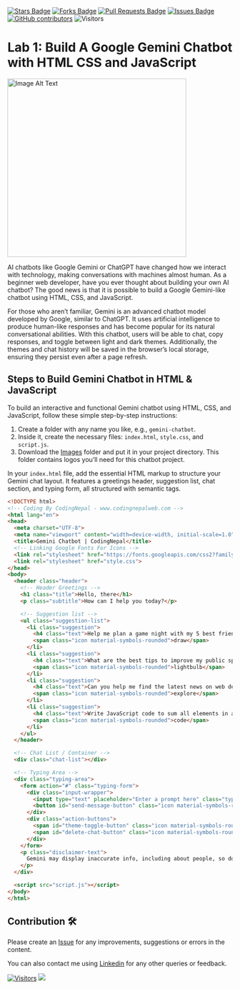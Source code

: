 <a href="https://github.com/drshahizan/special-topic-data-engineering/stargazers"><img src="https://img.shields.io/github/stars/drshahizan/special-topic-data-engineering" alt="Stars Badge"/></a>
<a href="https://github.com/drshahizan/special-topic-data-engineering/network/members"><img src="https://img.shields.io/github/forks/drshahizan/special-topic-data-engineering" alt="Forks Badge"/></a>
<a href="https://github.com/drshahizan/special-topic-data-engineering/pulls"><img src="https://img.shields.io/github/issues-pr/drshahizan/special-topic-data-engineering" alt="Pull Requests Badge"/></a>
<a href="https://github.com/drshahizan/special-topic-data-engineering/issues"><img src="https://img.shields.io/github/issues/drshahizan/special-topic-data-engineering" alt="Issues Badge"/></a>
<a href="https://github.com/drshahizan/special-topic-data-engineering/graphs/contributors"><img alt="GitHub contributors" src="https://img.shields.io/github/contributors/drshahizan/special-topic-data-engineering?color=2b9348"></a>
![Visitors](https://api.visitorbadge.io/api/visitors?path=https%3A%2F%2Fgithub.com%2Fdrshahizan%2Fspecial-topic-data-engineering&labelColor=%23d9e3f0&countColor=%23697689&style=flat)

# Lab 1: **Build A Google Gemini Chatbot with HTML CSS and JavaScript**

<a href="https://github.com/drshahizan/special-topic-data-engineering/blob/main/materials/chatbot.md">
<img src="https://www.codingnepalweb.com/wp-content/uploads/2024/07/Build-A-Google-Gemini-Chatbot-with-HTML-CSS-and-JavaScript-Home.jpg" alt="Image Alt Text"  height="400">
</a>

AI chatbots like Google Gemini or ChatGPT have changed how we interact with technology, making conversations with machines almost human. As a beginner web developer, have you ever thought about building your own AI chatbot? The good news is that it is possible to build a Google Gemini-like chatbot using HTML, CSS, and JavaScript.

For those who aren’t familiar, Gemini is an advanced chatbot model developed by Google, similar to ChatGPT. It uses artificial intelligence to produce human-like responses and has become popular for its natural conversational abilities. With this chatbot, users will be able to chat, copy responses, and toggle between light and dark themes. Additionally, the themes and chat history will be saved in the browser’s local storage, ensuring they persist even after a page refresh.

## **Steps to Build Gemini Chatbot in HTML & JavaScript**

To build an interactive and functional Gemini chatbot using HTML, CSS, and JavaScript, follow these simple step-by-step instructions:

1. Create a folder with any name you like, e.g., `gemini-chatbot`.
2. Inside it, create the necessary files: `index.html`, `style.css`, and `script.js`.
3. Download the [Images](https://codingnepalweb.com/custom-projects/gemini-clone-html-css-javascript-images.zip) folder and put it in your project directory. This folder contains logos you’ll need for this chatbot project.

In your `index.html` file, add the essential HTML markup to structure your Gemini chat layout. It features a greetings header, suggestion list, chat section, and typing form, all structured with semantic tags.

```html
<!DOCTYPE html>
<!-- Coding By CodingNepal - www.codingnepalweb.com -->
<html lang="en">
<head>
  <meta charset="UTF-8">
  <meta name="viewport" content="width=device-width, initial-scale=1.0">
  <title>Gemini Chatbot | CodingNepal</title>
  <!-- Linking Google Fonts For Icons -->
  <link rel="stylesheet" href="https://fonts.googleapis.com/css2?family=Material+Symbols+Rounded:opsz,wght,FILL,GRAD@24,400,0,0" />
  <link rel="stylesheet" href="style.css">
</head>
<body>
  <header class="header">
    <!-- Header Greetings -->
    <h1 class="title">Hello, there</h1>
    <p class="subtitle">How can I help you today?</p>

    <!-- Suggestion list -->
    <ul class="suggestion-list">
      <li class="suggestion">
        <h4 class="text">Help me plan a game night with my 5 best friends for under $100.</h4>
        <span class="icon material-symbols-rounded">draw</span>
      </li>
      <li class="suggestion">
        <h4 class="text">What are the best tips to improve my public speaking skills?</h4>
        <span class="icon material-symbols-rounded">lightbulb</span>
      </li>
      <li class="suggestion">
        <h4 class="text">Can you help me find the latest news on web development?</h4>
        <span class="icon material-symbols-rounded">explore</span>
      </li>
      <li class="suggestion">
        <h4 class="text">Write JavaScript code to sum all elements in an array.</h4>
        <span class="icon material-symbols-rounded">code</span>
      </li>
    </ul>
  </header>

  <!-- Chat List / Container -->
  <div class="chat-list"></div>

  <!-- Typing Area -->
  <div class="typing-area">
    <form action="#" class="typing-form">
      <div class="input-wrapper">
        <input type="text" placeholder="Enter a prompt here" class="typing-input" required />
        <button id="send-message-button" class="icon material-symbols-rounded">send</button>
      </div>
      <div class="action-buttons">
        <span id="theme-toggle-button" class="icon material-symbols-rounded">light_mode</span>
        <span id="delete-chat-button" class="icon material-symbols-rounded">delete</span>
      </div>
    </form>
    <p class="disclaimer-text">
      Gemini may display inaccurate info, including about people, so double-check its responses.
    </p>
  </div>

  <script src="script.js"></script>
</body>
</html>
```

## Contribution 🛠️
Please create an [Issue](https://github.com/drshahizan/special-topic-data-engineering/issues) for any improvements, suggestions or errors in the content.

You can also contact me using [Linkedin](https://www.linkedin.com/in/drshahizan/) for any other queries or feedback.

[![Visitors](https://api.visitorbadge.io/api/visitors?path=https%3A%2F%2Fgithub.com%2Fdrshahizan&labelColor=%23697689&countColor=%23555555&style=plastic)](https://visitorbadge.io/status?path=https%3A%2F%2Fgithub.com%2Fdrshahizan)
![](https://hit.yhype.me/github/profile?user_id=81284918)
